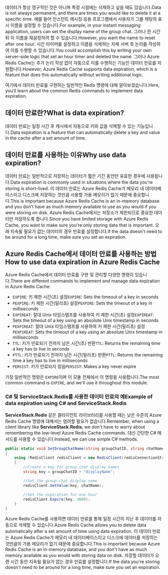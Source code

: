 <span data-ttu-id="62fd5-101">데이터가 항상 영구적인 것은 아니며 특정 시점에는 삭제하고 싶을 때도 있습니다.</span><span class="sxs-lookup"><span data-stu-id="62fd5-101">Data is not always permanent, and there are times you would like to delete it at a specific time.</span></span> <span data-ttu-id="62fd5-102">예를 들어 인스턴트 메시징 응용 프로그램에서 사용자가 그룹 채팅의 표시 이름을 설정할 수 있습니다.</span><span class="sxs-lookup"><span data-stu-id="62fd5-102">For example, in your instant messaging application, users can set the display name of the group chat.</span></span> <span data-ttu-id="62fd5-103">그러나 한 시간 뒤 이 이름을 재설정하려 할 수 있습니다.</span><span class="sxs-lookup"><span data-stu-id="62fd5-103">However, you want the name to reset after one hour.</span></span> <span data-ttu-id="62fd5-104">시간 타이머를 설정하고 이름을 삭제하는 자체 서버 측 논리를 작성하여 이를 수행할 수 있습니다.</span><span class="sxs-lookup"><span data-stu-id="62fd5-104">You could accomplish this by writing your own server-side logic that set an hour timer and deleted the name.</span></span> <span data-ttu-id="62fd5-105">그러나 Azure Redis Cache는 추가 논리 작성 없이 자동으로 이를 수행하는 기능인 데이터 만료를 지원합니다.</span><span class="sxs-lookup"><span data-stu-id="62fd5-105">However, Azure Redis Cache supports data expiration, which is a feature that does this automatically without writing additional logic.</span></span>

<span data-ttu-id="62fd5-106">여기에서 데이터 만료를 구현하는 일반적인 Redis 명령에 대해 알아보겠습니다.</span><span class="sxs-lookup"><span data-stu-id="62fd5-106">Here, you'll learn about the common Redis commands to implement data expiration.</span></span>

## <a name="what-is-data-expiration"></a><span data-ttu-id="62fd5-107">데이터 만료란?</span><span class="sxs-lookup"><span data-stu-id="62fd5-107">What is data expiration?</span></span>

<span data-ttu-id="62fd5-108">데이터 만료는 일정 시간 후 캐시에서 자동으로 키와 값을 삭제할 수 있는 기능입니다.</span><span class="sxs-lookup"><span data-stu-id="62fd5-108">Data expiration is a feature that can automatically delete a key and value in the cache after a set amount of time.</span></span>

## <a name="why-use-data-expiration"></a><span data-ttu-id="62fd5-109">데이터 만료를 사용하는 이유</span><span class="sxs-lookup"><span data-stu-id="62fd5-109">Why use data expiration?</span></span>

<span data-ttu-id="62fd5-110">데이터 만료는 일반적으로 저장하는 데이터가 짧은 기간 동안만 유효한 경우에 사용됩니다.</span><span class="sxs-lookup"><span data-stu-id="62fd5-110">Data expiration is commonly used in situations where the data you're storing is short-lived.</span></span>  <span data-ttu-id="62fd5-111">이 데이터 만료는 Azure Redis Cache가 메모리 내 데이터베이스이고 디스크에 저장하는 것만큼 사용할 가용 메모리가 없기 때문에 중요합니다.</span><span class="sxs-lookup"><span data-stu-id="62fd5-111">This is important because Azure Redis Cache is an in-memory database and you don't have as much memory available to use as you would if you were storing on disk.</span></span> <span data-ttu-id="62fd5-112">Azure Redis Cache에서는 저장소가 제한되므로 중요한 데이터만 저장하도록 합니다.</span><span class="sxs-lookup"><span data-stu-id="62fd5-112">Since you have limited storage with Azure Redis Cache, you want to make sure you're only storing data that is important.</span></span> <span data-ttu-id="62fd5-113">오래 지속될 필요가 없는 데이터의 경우 만료를 설정합니다.</span><span class="sxs-lookup"><span data-stu-id="62fd5-113">If the data doesn't need to be around for a long time, make sure you set an expiration.</span></span>

## <a name="how-to-use-data-expiration-in-azure-redis-cache"></a><span data-ttu-id="62fd5-114">Azure Redis Cache에서 데이터 만료를 사용하는 방법</span><span class="sxs-lookup"><span data-stu-id="62fd5-114">How to use data expiration in Azure Redis Cache</span></span>

<span data-ttu-id="62fd5-115">Azure Redis Cache에서 데이터 만료를 구현 및 관리할 다양한 명령이 있습니다.</span><span class="sxs-lookup"><span data-stu-id="62fd5-115">There are different commands to implement and manage data expiration in Azure Redis Cache:</span></span>

- <span data-ttu-id="62fd5-116">`EXPIRE`: 키 제한 시간(초) 설정</span><span class="sxs-lookup"><span data-stu-id="62fd5-116">`EXPIRE`: Sets the timeout of a key in seconds</span></span>
- <span data-ttu-id="62fd5-117">`PEXPIRE`: 키 제한 시간(밀리초) 설정</span><span class="sxs-lookup"><span data-stu-id="62fd5-117">`PEXPIRE`: Sets the timeout of a key in milliseconds</span></span>
- <span data-ttu-id="62fd5-118">`EXPIREAT`: 절대 Unix 타임스탬프를 사용하여 키 제한 시간(초) 설정</span><span class="sxs-lookup"><span data-stu-id="62fd5-118">`EXPIREAT`: Sets the timeout of a key using an absolute Unix timestamp in seconds</span></span>
- <span data-ttu-id="62fd5-119">`PEXPIREAT`: 절대 Unix 타임스탬프를 사용하여 키 제한 시간(밀리초) 설정</span><span class="sxs-lookup"><span data-stu-id="62fd5-119">`PEXPIREAT`: Sets the timeout of a key using an absolute Unix timestamp in milliseconds</span></span>
- <span data-ttu-id="62fd5-120">`TTL`: 키가 만료되기 전까지 남은 시간(초) 반환</span><span class="sxs-lookup"><span data-stu-id="62fd5-120">`TTL`: Returns the remaining time a key has to live in seconds</span></span>
- <span data-ttu-id="62fd5-121">`PTTL`: 키가 만료되기 전까지 남은 시간(밀리초) 반환</span><span class="sxs-lookup"><span data-stu-id="62fd5-121">`PTTL`: Returns the remaining time a key has to live in milliseconds</span></span>
- <span data-ttu-id="62fd5-122">`PERSIST`: 키가 만료되지 않음</span><span class="sxs-lookup"><span data-stu-id="62fd5-122">`PERSIST`: Makes a key never expire</span></span>

<span data-ttu-id="62fd5-123">가장 일반적인 명령은 `EXPIRE`이며 이 모듈 전체에서 이 명령을 사용합니다.</span><span class="sxs-lookup"><span data-stu-id="62fd5-123">The most common command is `EXPIRE`, and we'll use it throughout this module.</span></span>

### <a name="example-of-data-expiration-using-c-and-servicestackredis"></a><span data-ttu-id="62fd5-124">C# 및 ServiceStack.Redis를 사용한 데이터 만료의 예</span><span class="sxs-lookup"><span data-stu-id="62fd5-124">Example of data expiration using C# and ServiceStack.Redis</span></span>

<span data-ttu-id="62fd5-125">**ServiceStack.Redis** 같은 클라이언트 라이브러리를 사용할 때는 낮은 수준의 Azure Redis Cache 명령에 대해서는 염려할 필요가 없습니다.</span><span class="sxs-lookup"><span data-stu-id="62fd5-125">Remember, when using a client library like **ServiceStack.Redis**, we don't have to worry about remembering the low-level Azure Redis Cache commands.</span></span> <span data-ttu-id="62fd5-126">대신 간단한 C# 메서드를 사용할 수 있습니다.</span><span class="sxs-lookup"><span data-stu-id="62fd5-126">Instead, we can use simple C# methods.</span></span>

```csharp
public static void SetGroupChatName(string groupChatID, string chatName)
{
    using (RedisClient redisClient = new RedisClient(redisConnectionString))
    {
        //Create a key for group chat display names
        string key = groupChatID + "displayName";

        //Set the group chat display name
        redisClient.SetValue(key, chatName);

        //Set the expiration for one hour
        redisClient.Expire(key, 3600);
    }
}
```

<span data-ttu-id="62fd5-127">Azure Redis Cache를 사용하면 데이터 만료를 통해 일정 시간이 지난 후 데이터를 자동으로 삭제할 수 있습니다.</span><span class="sxs-lookup"><span data-stu-id="62fd5-127">Azure Redis Cache allows you to delete data automatically after a set amount of time using data expiration.</span></span> <span data-ttu-id="62fd5-128">이 데이터 만료는 Azure Redis Cache가 메모리 내 데이터베이스이고 디스크에 데이터를 저장하는 것만큼의 가용 메모리가 없기 때문에 중요합니다.</span><span class="sxs-lookup"><span data-stu-id="62fd5-128">This is important because Azure Redis Cache is an in-memory database, and you don't have as much memory available as you would with storing data on disk.</span></span> <span data-ttu-id="62fd5-129">저장할 데이터가 오랜 시간 동안 지속될 필요가 없는 경우 만료를 설정합니다.</span><span class="sxs-lookup"><span data-stu-id="62fd5-129">If the data you're storing doesn't need to be around for a long time, make sure you set an expiration.</span></span>